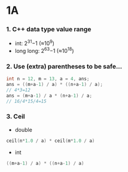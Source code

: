# 1A

### 1. C++ data type value range
 - int: 2<sup>31</sup>−1 (≈10<sup>9</sup>)
 - long long: 2<sup>63</sup>−1 (≈10<sup>18</sup>)

### 2. Use (extra) parentheses to be safe...
```c++
int n = 12, m = 13, a = 4, ans;
ans = ((m+a-1) / a) * ((n+a-1) / a);  
// 4*3=12
ans = (m+a-1) / a * (n+a-1) / a;
// 16/4*15/4=15
```

### 3. Ceil
 - double
```c++
ceil(n*1.0 / a) * ceil(m*1.0 / a)
```
 - int
```c++
((m+a-1) / a) * ((n+a-1) / a)
```
